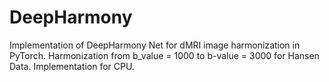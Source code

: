 # DeepHarmony
Implementation of DeepHarmony Net for dMRI image harmonization in PyTorch.
Harmonization from b_value = 1000 to b-value = 3000 for Hansen Data.
Implementation for CPU.
